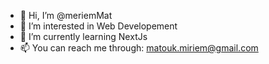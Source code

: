 - 👋 Hi, I’m @meriemMat
- 👀 I’m interested in Web Developement
- 🌱 I’m currently learning NextJs
- 📫 You can reach me through: matouk.miriem@gmail.com

<!---
meriemMat/meriemMat is a ✨ special ✨ repository because its `README.md` (this file) appears on your GitHub profile.
You can click the Preview link to take a look at your changes.
--->
